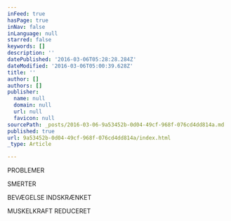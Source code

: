 ```yaml
---
inFeed: true
hasPage: true
inNav: false
inLanguage: null
starred: false
keywords: []
description: ''
datePublished: '2016-03-06T05:28:28.284Z'
dateModified: '2016-03-06T05:00:39.628Z'
title: ''
author: []
authors: []
publisher:
  name: null
  domain: null
  url: null
  favicon: null
sourcePath: _posts/2016-03-06-9a53452b-0d04-49cf-968f-076cd4dd814a.md
published: true
url: 9a53452b-0d04-49cf-968f-076cd4dd814a/index.html
_type: Article

---
```

PROBLEMER

SMERTER

BEVÆGELSE INDSKRÆNKET

MUSKELKRAFT REDUCERET